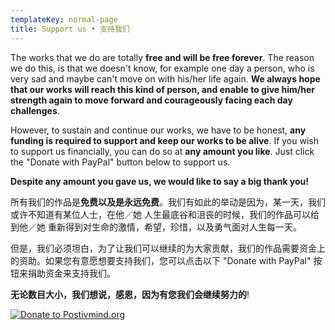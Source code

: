 ```yaml
---
templateKey: normal-page
title: Support us • 支持我们
---
```

The works that we do are totally **free and will be free forever**. The reason we do this, is that we doesn't know, for example one day a person, who is very sad and maybe can't move on with his/her life again. **We always hope that our works will reach this kind of person, and enable to give him/her strength again to move forward and courageously facing each day challenges**.

However, to sustain and continue our works, we have to be honest, **any funding is required to support and keep our works to be alive**. If you wish to support us financially, you can do so at **any amount you like**. Just click the "Donate with PayPal" button below to support us.

**Despite any amount you gave us, we would like to say a big thank you!**

所有我们的作品是**免费以及是永远免费**。我们有如此的举动是因为，某一天，我们或许不知道有某位人士，在他／她 人生最底谷和沮丧的时候，我们的作品可以给到他／她 重新得到对生命的激情，希望，珍惜，以及勇气面对人生每一天。

但是，我们必须坦白，为了让我们可以继续的为大家贡献，我们的作品需要资金上的资助。如果您有意愿想要支持我们，您可以点击以下 "Donate with PayPal" 按钮来捐助资金来支持我们。

**无论数目大小，我们想说，感恩，因为有您我们会继续努力的**!

[![Donate to Postivmind.org](/img/paypal-donations_button.png)](https://www.paypal.com/cgi-bin/webscr?cmd=_s-xclick&hosted_button_id=WP5N8BUTCCG4G)
